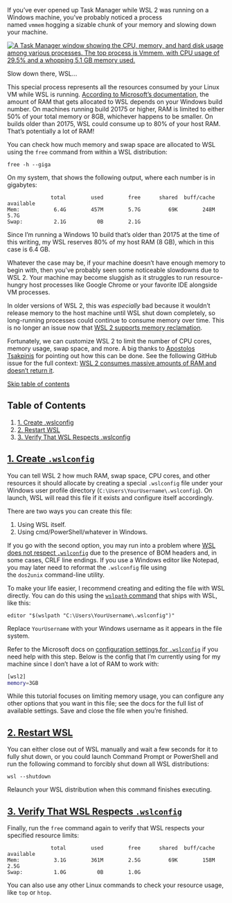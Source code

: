 If you’ve ever opened up Task Manager while WSL 2 was running on a Windows machine, you’ve probably noticed a process named `vmmem` hogging a sizable chunk of your memory and slowing down your machine.

[![A Task Manager window showing the CPU, memory, and hard disk usage among various processes. The top process is Vmmem, with CPU usage of 29.5% and a whopping 5.1 GB memory used.](https://www.aleksandrhovhannisyan.com/assets/images/qBZUbABNzZ-965.jpeg)](https://www.aleksandrhovhannisyan.com/assets/images/qBZUbABNzZ-965.webp)

Slow down there, WSL…

This special process represents all the resources consumed by your Linux VM while WSL is running. [According to Microsoft’s documentation](https://docs.microsoft.com/en-us/windows/wsl/wsl-config#configuration-setting-for-wslconfig), the amount of RAM that gets allocated to WSL depends on your Windows build number. On machines running build 20175 or higher, RAM is limited to either 50% of your total memory or 8GB, whichever happens to be smaller. On builds older than 20175, WSL could consume up to 80% of your host RAM. That’s potentially a lot of RAM!

You can check how much memory and swap space are allocated to WSL using the `free` command from within a WSL distribution:

```plaintext
free -h --giga
```

On my system, that shows the following output, where each number is in gigabytes:

```plaintext
              total        used        free      shared  buff/cache   available
Mem:           6.4G        457M        5.7G         69K        248M        5.7G
Swap:          2.1G          0B        2.1G
```

Since I’m running a Windows 10 build that’s older than 20175 at the time of this writing, my WSL reserves 80% of my host RAM (8 GB), which in this case is 6.4 GB.

Whatever the case may be, if your machine doesn’t have enough memory to begin with, then you’ve probably seen some noticeable slowdowns due to WSL 2. Your machine may become sluggish as it struggles to run resource-hungry host processes like Google Chrome or your favorite IDE alongside VM processes.

In older versions of WSL 2, this was _especially_ bad because it wouldn’t release memory to the host machine until WSL shut down completely, so long-running processes could continue to consume memory over time. This is no longer an issue now that [WSL 2 supports memory reclamation](https://devblogs.microsoft.com/commandline/memory-reclaim-in-the-windows-subsystem-for-linux-2/).

Fortunately, we can customize WSL 2 to limit the number of CPU cores, memory usage, swap space, and more. A big thanks to [Apostolos Tsakpinis](https://github.com/microsoft/WSL/issues/4166#issuecomment-526725261) for pointing out how this can be done. See the following GitHub issue for the full context: [WSL 2 consumes massive amounts of RAM and doesn’t return it](https://github.com/microsoft/WSL/issues/4166).

[Skip table of contents](https://www.aleksandrhovhannisyan.com/blog/limiting-memory-usage-in-wsl-2/#toc-skipped)

## Table of Contents

1. [1. Create .wslconfig](https://www.aleksandrhovhannisyan.com/blog/limiting-memory-usage-in-wsl-2/#1-create-wslconfig)
2. [2. Restart WSL](https://www.aleksandrhovhannisyan.com/blog/limiting-memory-usage-in-wsl-2/#2-restart-wsl)
3. [3. Verify That WSL Respects .wslconfig](https://www.aleksandrhovhannisyan.com/blog/limiting-memory-usage-in-wsl-2/#3-verify-that-wsl-respects-wslconfig)

## [1. Create `.wslconfig`](https://www.aleksandrhovhannisyan.com/blog/limiting-memory-usage-in-wsl-2/#1-create-wslconfig)

You can tell WSL 2 how much RAM, swap space, CPU cores, and other resources it should allocate by creating a special `.wslconfig` file under your Windows user profile directory (`C:\Users\YourUsername\.wslconfig`). On launch, WSL will read this file if it exists and configure itself accordingly.

There are two ways you can create this file:

1. Using WSL itself.
2. Using cmd/PowerShell/whatever in Windows.

If you go with the second option, you may run into a problem where [WSL does not respect `.wslconfig`](https://superuser.com/a/1697991/910187) due to the presence of BOM headers and, in some cases, CRLF line endings. If you use a Windows editor like Notepad, you may later need to reformat the `.wslconfig` file using the `dos2unix` command-line utility.

To make your life easier, I recommend creating and editing the file with WSL directly. You can do this using the [`wslpath` command](https://devblogs.microsoft.com/commandline/windows10v1803/#interoperability) that ships with WSL, like this:

```plaintext
editor "$(wslpath "C:\Users\YourUsername\.wslconfig")"
```

Replace `YourUsername` with your Windows username as it appears in the file system.

Refer to the Microsoft docs on [configuration settings for `.wslconfig`](https://docs.microsoft.com/en-us/windows/wsl/wsl-config#configuration-setting-for-wslconfig) if you need help with this step. Below is the config that I’m currently using for my machine since I don’t have a lot of RAM to work with:

```bash
[wsl2]
memory=3GB
```

While this tutorial focuses on limiting memory usage, you can configure any other options that you want in this file; see the docs for the full list of available settings. Save and close the file when you’re finished.

## [2. Restart WSL](https://www.aleksandrhovhannisyan.com/blog/limiting-memory-usage-in-wsl-2/#2-restart-wsl)

You can either close out of WSL manually and wait a few seconds for it to fully shut down, or you could launch Command Prompt or PowerShell and run the following command to forcibly shut down all WSL distributions:

```plaintext
wsl --shutdown
```

Relaunch your WSL distribution when this command finishes executing.

## [3. Verify That WSL Respects `.wslconfig`](https://www.aleksandrhovhannisyan.com/blog/limiting-memory-usage-in-wsl-2/#3-verify-that-wsl-respects-wslconfig)

Finally, run the `free` command again to verify that WSL respects your specified resource limits:

```plaintext
              total        used        free      shared  buff/cache   available
Mem:           3.1G        361M        2.5G         69K        158M        2.5G
Swap:          1.0G          0B        1.0G
```

You can also use any other Linux commands to check your resource usage, like `top` or `htop`.